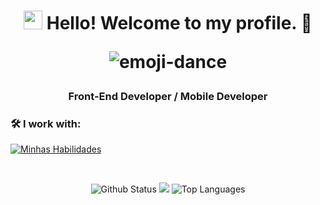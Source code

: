 <h1 align='center'>
  <img src="https://raw.githubusercontent.com/kaueMarques/kaueMarques/master/hi.gif" height="30px" /> Hello! Welcome to my profile. 🤖
  <p align="center">
    <img src="https://user-images.githubusercontent.com/92805039/157175887-86e6dd4e-5855-4796-88bd-798930336fe0.gif"  alt="emoji-dance" />
  </p>
</h1>

<h3 align='center'>
  Front-End Developer / Mobile Developer
</h3>

### 🛠️ I work with:

[![Minhas Habilidades](https://skillicons.dev/icons?i=html,css,js,ts,react,nextjs,jest,kotlin,sqlite,androidstudio,docker,git,github,gitlab)](https://skillicons.dev)

<br>

<div align="center">

![Github Status](https://github-readme-stats.vercel.app/api?username=CarloshDevBR&show_icons=true&hide_border=true&count_private=true&theme=dracula)
<a href="http://www.github.com/CarloshDevBR"><img src="https://github-readme-streak-stats.herokuapp.com/?user=CarloshDevBR&hide_border=true&theme=dracula&layout=compact" /></a>
![Top Languages](https://github-readme-stats.vercel.app/api/top-langs/?username=CarloshDevBR&langs_count=10&count_private=true&hide_border=true&theme=dracula&layout=compact)
</div>
